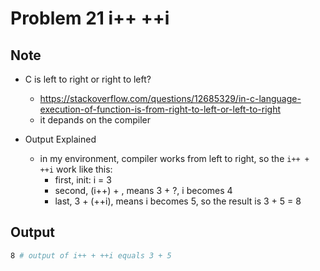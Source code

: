 Problem 21 i++ ++i
===

Note
---
- C is left to right or right to left?
    - https://stackoverflow.com/questions/12685329/in-c-language-execution-of-function-is-from-right-to-left-or-left-to-right
    - it depands on the compiler

- Output Explained
    - in my environment, compiler works from left to right, so the `i++ + ++i` work like this:
        - first, init: i = 3
        - second, (i++) + , means 3 + ?, i becomes 4
        - last, 3 + (++i), means i becomes 5, so the result is 3 + 5 = 8


Output
---
```sh
8 # output of i++ + ++i equals 3 + 5
```
